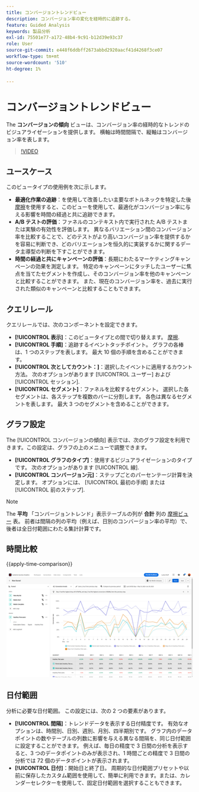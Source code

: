 ```yaml
---
title: コンバージョントレンドビュー
description: コンバージョン率の変化を経時的に追跡する。
feature: Guided Analysis
keywords: 製品分析
exl-id: 75501e77-a172-48b4-9c91-b12d39e93c37
role: User
source-git-commit: e448f6ddbff2673abbd2920aacf41d4268f3ce07
workflow-type: tm+mt
source-wordcount: '510'
ht-degree: 1%

---
```


# コンバージョントレンドビュー

The **コンバージョンの傾向** ビューは、コンバージョン率の経時的なトレンドのビジュアライゼーションを提供します。 横軸は時間間隔で、縦軸はコンバージョン率を表します。

>[!VIDEO](https://video.tv.adobe.com/v/3421662/?learn=on)

## ユースケース

このビュータイプの使用例を次に示します。

* **最適化作業の追跡**：を使用して改善したい主要なボトルネックを特定した後 [摩擦](friction.md)を使用すると、このビューを使用して、最適化がコンバージョン率に与える影響を時間の経過と共に追跡できます。
* **A/B テストの評価**：ファネルのコンテキスト内で実行された A/B テストまたは実験の有効性を評価します。 異なるバリエーション間のコンバージョン率を比較することで、どのテストがより高いコンバージョン率を提供するかを容易に判断でき、どのバリエーションを恒久的に実装するかに関するデータ主導型の判断を下すことができます。
* **時間の経過と共にキャンペーンの評価**：長期にわたるマーケティングキャンペーンの効果を測定します。 特定のキャンペーンにタッチしたユーザーに焦点を当てたセグメントを作成し、そのコンバージョン率を他のキャンペーンと比較することができます。 また、現在のコンバージョン率を、過去に実行された類似のキャンペーンと比較することもできます。

## クエリレール

クエリレールでは、次のコンポーネントを設定できます。

* **[!UICONTROL 表示]**：このビュータイプとの間で切り替えます。 [摩擦](friction.md).
* **[!UICONTROL 手順]**：追跡するイベントタッチポイント。 グラフの各棒は、1 つのステップを表します。 最大 10 個の手順を含めることができます。
* **[!UICONTROL 次としてカウント：]**：選択したイベントに適用するカウント方法。 次のオプションがあります [!UICONTROL ユーザー] および [!UICONTROL セッション].
* **[!UICONTROL セグメント]**：ファネルを比較するセグメント。 選択した各セグメントは、各ステップを複数のバーに分割します。 各色は異なるセグメントを表します。 最大 3 つのセグメントを含めることができます。

## グラフ設定

The [!UICONTROL コンバージョンの傾向] 表示では、次のグラフ設定を利用できます。この設定は、グラフの上のメニューで調整できます。

* **[!UICONTROL グラフのタイプ]**：使用するビジュアライゼーションのタイプです。 次のオプションがあります [!UICONTROL 線].
* **[!UICONTROL コンバージョン元]**：ステップごとのパーセンテージ計算を決定します。 オプションには、 [!UICONTROL 最初の手順] または [!UICONTROL 前のステップ].

>[!NOTE]
>
>The **平均** 「コンバージョントレンド」表示テーブルの列が **合計** 列の [摩擦ビュー](friction.md) 表。 前者は間隔の列の平均（例えば、日別のコンバージョン率の平均）で、後者は全日付範囲にわたる集計計算です。

## 時間比較

{{apply-time-comparison}}

![コンバージョントレンドの時間比較](../assets/conversion-trends-compare.png)

## 日付範囲

分析に必要な日付範囲。 この設定には、次の 2 つの要素があります。

* **[!UICONTROL 間隔]**：トレンドデータを表示する日付精度です。 有効なオプションは、時間別、日別、週別、月別、四半期別です。 グラフ内のデータポイントの数やテーブルの列数に影響を与える異なる間隔を、同じ日付範囲に設定することができます。 例えば、毎日の精度で 3 日間の分析を表示すると、3 つのデータポイントのみが表示され、1 時間ごとの精度で 3 日間の分析では 72 個のデータポイントが表示されます。
* **[!UICONTROL 日付]**：開始日と終了日。 周期的な日付範囲プリセットや以前に保存したカスタム範囲を使用して、簡単に利用できます。または、カレンダーセレクターを使用して、固定日付範囲を選択することもできます。
